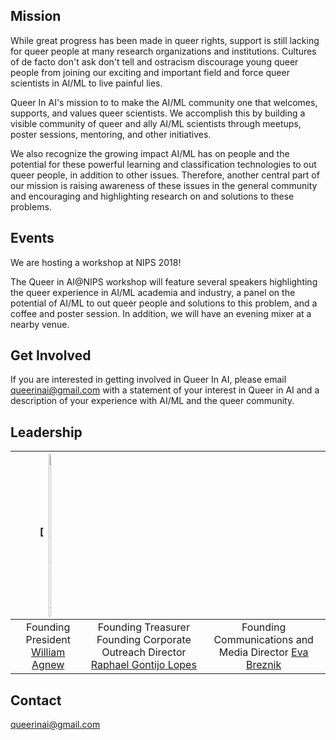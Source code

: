 ## Mission
  While great progress has been made in queer rights, support is still lacking for queer people at many research organizations and institutions. Cultures of de facto don't ask don't tell and ostracism discourage young queer people from joining our exciting and important field and force queer scientists in AI/ML to live painful lies.

  Queer In AI's mission to to make the AI/ML community one that welcomes, supports, and values queer scientists. We accomplish this by building a visible community of queer and ally AI/ML scientists through meetups, poster sessions, mentoring, and other initiatives.

We also recognize the growing impact AI/ML has on people and the potential for these powerful learning and classification technologies to out queer people, in addition to other issues. Therefore, another central part of our mission is raising awareness of these issues in the general community and encouraging and highlighting research on and solutions to these problems.

## Events
We are hosting a workshop at NIPS 2018!

The Queer in AI@NIPS workshop will feature several speakers highlighting the queer experience in AI/ML academia and industry, a panel on the potential of AI/ML to out queer people and solutions to this problem, and a coffee and poster session. In addition, we will have an evening mixer at a nearby venue.

## Get Involved
If you are interested in getting involved in Queer In AI, please email queerinai@gmail.com with a statement of your interest in Queer in AI and a description of your experience with AI/ML and the queer community.

## Leadership

| [<img src="../master/assets/img/William_Agnew.jpg" alt="William Agnew" width=20% align="middle"/>  |  |  |
|:---:|:---:|:---:|
| Founding President <a href="https://www.william-agnew.com">William Agnew</a> | Founding Treasurer Founding Corporate Outreach Director <a href="https://raphagl.com/">Raphael Gontijo Lopes</a> | Founding Communications and Media Director <a href="http://www.it.uu.se/katalog/evabr658">Eva Breznik</a> |

## Contact
queerinai@gmail.com
